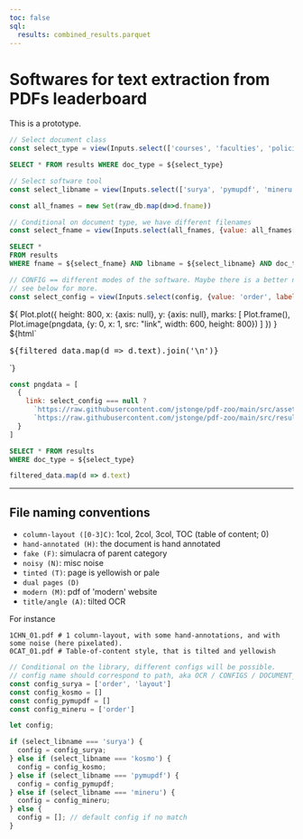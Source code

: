 ```yaml
---
toc: false
sql:
  results: combined_results.parquet
---
```



# Softwares for text extraction from PDFs leaderboard

<div class="warning">This is a prototype.</div>


```js
// Select document class
const select_type = view(Inputs.select(['courses', 'faculties', 'policies'], {value: 'courses', label: "document type" }))
```

```sql id=[...raw_db]
SELECT * FROM results WHERE doc_type = ${select_type}
```

```js
// Select software tool
const select_libname = view(Inputs.select(['surya', 'pymupdf', 'mineru'], {label: "libname", value: "surya" }))
```


```js
const all_fnames = new Set(raw_db.map(d=>d.fname))
```
```js
// Conditional on document type, we have different filenames
const select_fname = view(Inputs.select(all_fnames, {value: all_fnames[0], label: "filename" }))
```

```sql id=[...filtered_data]
SELECT * 
FROM results
WHERE fname = ${select_fname} AND libname = ${select_libname} AND doc_type = ${select_type}
```

```js
// CONFIG == different modes of the software. Maybe there is a better name.
// see below for more.
const select_config = view(Inputs.select(config, {value: 'order', label: "config"}));
```

<div class="grid grid-cols-2">
  <div>${
    Plot.plot({
      height: 800,
      x: {axis: null},
      y: {axis: null},
      marks: [
        Plot.frame(),
        Plot.image(pngdata, {y: 0, x: 1, src: "link", width: 600, height: 800})
        ]
      })
  }
  </div>
  <div>
  ${html`<pre>${filtered_data.map(d => d.text).join('\n')}</pre>`}
  </div>
</div>

```js
const pngdata = [
  {
    link: select_config === null ? 
      `https://raw.githubusercontent.com/jstonge/pdf-zoo/main/src/assets/${select_fname}.png` : 
      `https://raw.githubusercontent.com/jstonge/pdf-zoo/main/src/results/${select_libname}/${select_type}/${select_config}/${select_fname}.png`
  }
]
```

```sql
SELECT * FROM results 
WHERE doc_type = ${select_type}
```

```js
filtered_data.map(d => d.text)
```
---

## File naming conventions

 - `column-layout ([0-3]C)`: 1col, 2col, 3col, TOC (table of content; 0)
 - `hand-annotated (H)`: the document is hand annotated
 - `fake (F)`: simulacra of parent category
 - `noisy (N)`: misc noise
 - `tinted (T)`: page is yellowish or pale
 - `dual pages (D)`
 - `modern (M)`: pdf of 'modern' website
 - `title/angle (A)`: tilted OCR

For instance

```
1CHN_01.pdf # 1 column-layout, with some hand-annotations, and with some noise (here pixelated).
0CAT_01.pdf # Table-of-content style, that is tilted and yellowish 
```

```js
// Conditional on the library, different configs will be possible.
// config name should correspond to path, aka OCR / CONFIGS / DOCUMENT_TYPE / *
const config_surya = ['order', 'layout']
const config_kosmo = []
const config_pymupdf = []
const config_mineru = ['order']
```

```js
let config;

if (select_libname === 'surya') {
  config = config_surya;
} else if (select_libname === 'kosmo') {
  config = config_kosmo;
} else if (select_libname === 'pymupdf') {
  config = config_pymupdf;
} else if (select_libname === 'mineru') {
  config = config_mineru;
} else {
  config = []; // default config if no match
}

```